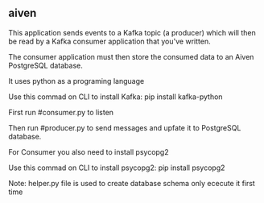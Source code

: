 ## aiven
This application sends events to a Kafka topic (a producer)  which will then be read by a Kafka consumer application that  you've written.   

The consumer application must then store the  consumed data to an Aiven PostgreSQL database.

It uses python as a programing language

Use this commad on CLI to install Kafka:
pip install kafka-python

First run #consumer.py 
to listen

Then run #producer.py 
to send messages and upfate it to PostgreSQL database.


For Consumer you also need to install psycopg2

Use this commad on CLI to install psycopg2:
pip install psycopg2


Note: helper.py file is used to create database schema only ececute it first time 
